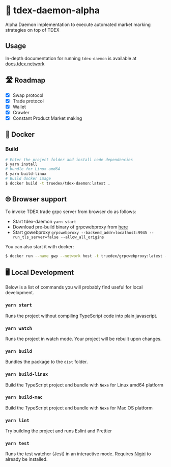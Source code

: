 # 💸 tdex-daemon-alpha
Alpha Daemon implementation to execute automated market marking strategies on top of TDEX


## Usage

In-depth documentation for running `tdex-daemon` is available at [docs.tdex.network](https://docs.tdex.network/tdex-daemon.html)

## 🛣 Roadmap

* [x] Swap protocol
* [x] Trade protocol
* [x] Wallet
* [x] Crawler
* [x] Constant Product Market making

## 🐳 Docker


### Build 

```sh
# Enter the project folder and install node dependencies
$ yarn install
# bundle for Linux amd64 
$ yarn build-linux
# Build docker image
$ docker build -t truedex/tdex-daemon:latest .
```

## 🌐 Browser support

To invoke TDEX trade grpc server from browser do as follows:

- Start tdex-daemon `yarn start`
- Download pre-build binary of grpcwebproxy from [here](https://github.com/improbable-eng/grpc-web/releases)
- Start gowebproxy `grpcwebproxy --backend_addr=localhost:9945 --run_tls_server=false --allow_all_origins`

You can also start it with docker:

```sh
$ docker run --name gwp --network host -t truedex/grpcwebproxy:latest --backend_addr=:9945 --run_tls_server=false --allow_all_origins 
```


## 🖥 Local Development

Below is a list of commands you will probably find useful for local development.

### `yarn start`

Runs the project without compiling TypeScript code into plain javascript.

### `yarn watch`

Runs the project in watch mode. Your project will be rebuilt upon changes.

### `yarn build`

Bundles the package to the `dist` folder.

### `yarn build-linux`

Build the TypeScript project and bundle with `Nexe` for Linux amd64 platform

### `yarn build-mac`

Build the TypeScript project and bundle with `Nexe` for Mac OS platform

### `yarn lint`

Try building the project and runs Eslint and Prettier

### `yarn test`

Runs the test watcher (Jest) in an interactive mode. Requires [Nigiri](https://nigiri.vulpem.com/#install) to already be installed.

